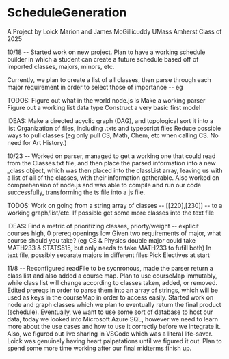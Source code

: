 # ScheduleGeneration

A Project by Loick Marion and James McGillicuddy
UMass Amherst Class of 2025

10/18 --
Started work on new project. Plan to have a working schedule builder in which a student
can create a future schedule based off of imported classes, majors, minors, etc.

Currently, we plan to create a list of all classes, then parse through each major requirement
in order to select those of importance -- eg

TODOS:
Figure out what in the world node.js is
Make a working parser
Figure out a working list data type
Construct a very basic first model

IDEAS:
Make a directed acyclic graph (DAG), and topological sort it into a list
Organization of files, including .txts and typescript files
Reduce possible ways to pull classes (eg only pull CS, Math, Chem, etc when calling CS. No need for Art History.)

10/23 --
Worked on parser, managed to get a working one that could read from the Classes.txt file, and then place the parsed
information into a new _class object, which was then placed into the classList array, leaving us with a list
of all of the classes, with their information gatherable. Also worked on comprehension of node.js and was able to 
compile and run our code successfully, transforming the ts file into a js file.

TODOS:
Work on going from a string array of classes -- [[220],[230]] -- to a working graph/list/etc.
If possible get some more classes into the text file 

IDEAS:
Find a metric of prioritizing classes, priorty/weight -- explicit courses high, 0 prereq openings low
Given two requirements of major, what course should you take? (eg CS & Physics double major could take MATH233 & STATS515, 
but only needs to take MATH233 to fufill both) 
In text file, possibly separate majors in different files
Pick Electives at start

11/8 --
Reconfigured readFile to be sycnronous, made the parser return a class list and also added a course map. Plan to
use courseMap immutably, while class list will change according to classes taken, added, or removed. Edited prereqs
in order to parse them into an array of strings, which will be used as keys in the courseMap in order to access
easily. Started work on node and graph classes which we plan to eventually return the final product (schedule). Eventually,
we want to use some sort of database to host our data, today we looked into Microsoft Azure SQL, however we need to
learn more about the use cases and how to use it correctly before we integrate it. Also, we figured out live
sharing in VSCode which was a literal life-saver. Loick was genuinely having heart palpatations until we figured
it out. Plan to spend some more time working after our final midterms finish up. 
